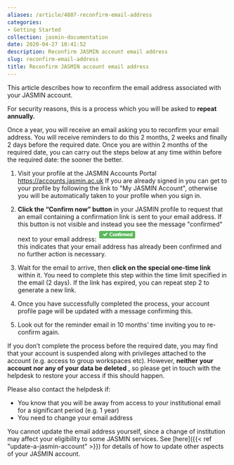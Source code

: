 ```yaml
---
aliases: /article/4807-reconfirm-email-address
categories:
- Getting Started
collection: jasmin-documentation
date: 2020-04-27 10:41:52
description: Reconfirm JASMIN account email address
slug: reconfirm-email-address
title: Reconfirm JASMIN account email address
---
```


This article describes how to reconfirm the email address associated with your
JASMIN account.

For security reasons, this is a process which you will be asked to **repeat
annually.**

Once a year, you will receive an email asking you to reconfirm your email
address. You will receive reminders to do this 2 months, 2 weeks and finally 2
days before the required date. Once you are within 2 months of the required
date, you can carry out the steps below at any time within before the required
date: the sooner the better.

  1. Visit your profile at the JASMIN Accounts Portal <https://accounts.jasmin.ac.uk> If you are already signed in you can get to your profile by following the link to "My JASMIN Account", otherwise you will be automatically taken to your profile when you sign in.
  2. **Click the “Confirm now” button** in your JASMIN profile to request that an email containing a confirmation link is sent to your email address. If this button is not visible and instead you see the message "confirmed" next to your email address:![](file-hEfcP6vF1r.png)  
this indicates that your email address has already been confirmed and no
further action is necessary.

  3. Wait for the email to arrive, then **click on the special one-time link** within it. You need to complete this step within the time limit specified in the email (2 days). If the link has expired, you can repeat step 2 to generate a new link.
  4. Once you have successfully completed the process, your account profile page will be updated with a message confirming this.
  5. Look out for the reminder email in 10 months' time inviting you to re-confirm again.

If you don’t complete the process before the required date, you may find that
your account is suspended along with privileges attached to the account (e.g.
access to group workspaces etc). However, **neither** **your account nor any
of your data be deleted** , so please get in touch with the helpdesk to
restore your access if this should happen.

Please also contact the helpdesk if:

  * You know that you will be away from access to your institutional email for a significant period (e.g. 1 year)
  * You need to change your email address

You cannot update the email address yourself, since a change of institution
may affect your eligibility to some JASMIN services. See [here]({{< ref
"update-a-jasmin-account" >}}) for details of how to update other aspects of
your JASMIN account.


